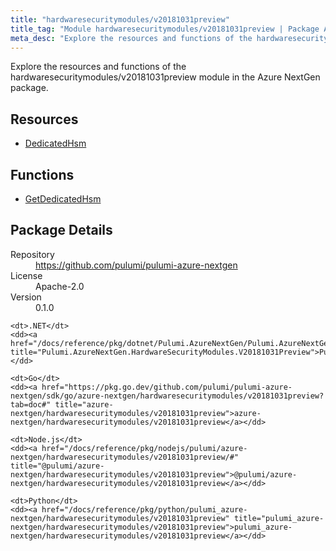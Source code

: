 ```yaml
---
title: "hardwaresecuritymodules/v20181031preview"
title_tag: "Module hardwaresecuritymodules/v20181031preview | Package Azure NextGen"
meta_desc: "Explore the resources and functions of the hardwaresecuritymodules/v20181031preview module in the Azure NextGen package."
---
```


<!-- WARNING: this file was generated by Pulumi Docs Generator. -->
<!-- Do not edit by hand unless you're certain you know what you are doing! -->

Explore the resources and functions of the hardwaresecuritymodules/v20181031preview module in the Azure NextGen package.

<h2 id="resources">Resources</h2>
<ul class="api">
    <li><a href="dedicatedhsm" title="DedicatedHsm"><span class="symbol resource"></span>DedicatedHsm</a></li>
</ul>

<h2 id="functions">Functions</h2>
<ul class="api">
    <li><a href="getdedicatedhsm" title="GetDedicatedHsm"><span class="symbol function"></span>GetDedicatedHsm</a></li>
</ul>

<h2 id="package-details">Package Details</h2>
<dl class="package-details">
	<dt>Repository</dt>
	<dd><a href="https://github.com/pulumi/pulumi-azure-nextgen">https://github.com/pulumi/pulumi-azure-nextgen</a></dd>
	<dt>License</dt>
	<dd>Apache-2.0</dd>
	<dt>Version</dt>
	<dd>0.1.0</dd>
</dl>



<dl class="tabular">

    <dt>.NET</dt>
    <dd><a href="/docs/reference/pkg/dotnet/Pulumi.AzureNextGen/Pulumi.AzureNextGen.HardwareSecurityModules.V20181031Preview.html" title="Pulumi.AzureNextGen.HardwareSecurityModules.V20181031Preview">Pulumi.AzureNextGen.HardwareSecurityModules.V20181031Preview</a></dd>

    <dt>Go</dt>
    <dd><a href="https://pkg.go.dev/github.com/pulumi/pulumi-azure-nextgen/sdk/go/azure-nextgen/hardwaresecuritymodules/v20181031preview?tab=doc#" title="azure-nextgen/hardwaresecuritymodules/v20181031preview">azure-nextgen/hardwaresecuritymodules/v20181031preview</a></dd>

    <dt>Node.js</dt>
    <dd><a href="/docs/reference/pkg/nodejs/pulumi/azure-nextgen/hardwaresecuritymodules/v20181031preview/#" title="@pulumi/azure-nextgen/hardwaresecuritymodules/v20181031preview">@pulumi/azure-nextgen/hardwaresecuritymodules/v20181031preview</a></dd>

    <dt>Python</dt>
    <dd><a href="/docs/reference/pkg/python/pulumi_azure-nextgen/hardwaresecuritymodules/v20181031preview" title="pulumi_azure-nextgen/hardwaresecuritymodules/v20181031preview">pulumi_azure-nextgen/hardwaresecuritymodules/v20181031preview</a></dd>

</dl>

